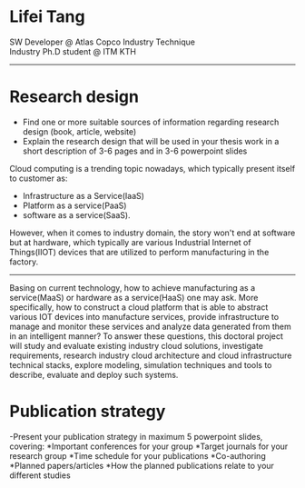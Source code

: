 # Lifei Tang  
SW Developer @ Atlas Copco Industry Technique  
Industry Ph.D student @ ITM KTH

---

# Research design 
- Find one or more suitable sources of information regarding research design (book, article, website)
- Explain the research design that will be used in your thesis work in a short description of 3-6 pages and in 3-6 powerpoint slides

Cloud computing is a trending topic nowadays, which typically present itself to customer as:
* Infrastructure as a Service(IaaS)
* Platform as a service(PaaS)  
* software as a service(SaaS). 

However, when it comes to industry domain, the story won't end at software but at hardware, which typically are various Industrial Internet of Things(IIOT) devices that are utilized to perform manufacturing in the factory. 

---

Basing on current technology, how to achieve manufacturing as a service(MaaS) or hardware as a service(HaaS) one may ask. More specifically, how to construct a cloud platform that is able to abstract various IOT devices into manufacture services, provide infrastructure to manage and monitor these services and analyze data generated from them in an intelligent manner? To answer these questions, this doctoral project will study and evaluate existing industry cloud solutions, investigate requirements, research industry cloud architecture and cloud infrastructure technical stacks, explore modeling, simulation techniques and
tools to describe, evaluate and deploy such systems.


# Publication strategy
-Present your publication strategy in maximum 5 powerpoint slides, covering:
*Important conferences for your group
*Target journals for your research group
*Time schedule for your publications
*Co-authoring
*Planned papers/articles
*How the planned publications relate to your different studies
